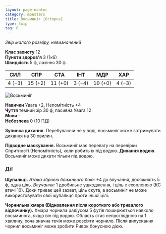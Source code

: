 ```yaml
---
layout: page-nontoc
category: monsters
title: Восьминіг [Octopus]
type: Звір
tag: 0
---
```


_Звір малого розміру, невизначений_

**Клас захисту** 12    
**Пункти здоров'я** 3 (1к6)    
**Швидкість** 5 ф, лазіння 30 ф.

| СИЛ    | СПР     | СТА     | ІНТ    | МДР     | ХАР    |
| ------ | ------- | ------- | ------ | ------- | ------ |
| 4 (−3) | 15 (+2) | 11 (+0) | 3 (−4) | 10 (+0) | 4 (−3) |

![Восьминіг](https://www.dndbeyond.com/avatars/thumbnails/9/921/1000/1000/636334602449110996.jpeg)

**Навички** Увага +2, Непомітність +4    
**Чуття** темний зір 30 ф, пасивна Увага 12    
**Мови** -    
**Небезпека** 0 (10 ПД)

**Зупинка дихання.** Перебуваючи не у воді, восьминіг може затримувати дихання на 30 хвилин.    

**Підводне маскування.** Восьминіг має перевагу на перевірки Спритності (Непомітність), коли робить їх під водою. **Дихання водою.** Восьминіг може дихати тільки під водою.

### Дії
**Щупальці.** _Атака зброєю ближнього бою:_ +4 до влучання, досяжність 5 ф, одна ціль. _Влучання:_ 1 дробильне ушкодження, і ціль є схопленою (КС втечі 10). Доки триває цей захват, ціль скута, а восьминіг не може використовувати свої щупальця проти іншої цілі.    

**Чорнильна хмара (Відновлення після короткого або тривалого відпочинку).** Хмара чорнила радіусом 5 футів поширюється навколо восьминога, якщо він під водою. Область стає непроглядною на 1 хвилину, хоча значна течія може розсіяти чорнило. Після випускання чорнил восьминіг може зробити Ривок бонусною дією. 
